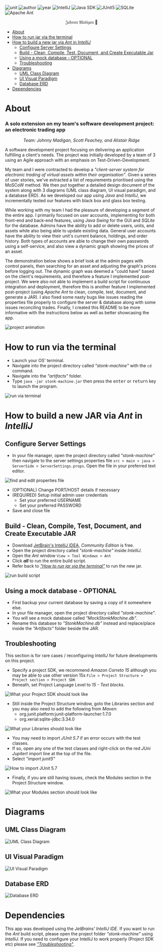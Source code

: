 ![unit](https://img.shields.io/badge/CAB302-Software%20Development-ff69b4?style=plastic)
![author](https://img.shields.io/badge/Author-Johnny%20Madigan-yellow?style=plastic)
![year](https://img.shields.io/badge/Year-2021-lightgrey?style=plastic)
![IntelliJ](https://img.shields.io/badge/IntelliJ-Community-blueviolet?style=plastic&logo=IntelliJ%20IDEA)
![Java SDK](https://img.shields.io/badge/Java%20SDK-Amazon%20Correto%2015-orange?style=plastic&logo=Java)
![JUnit5](https://img.shields.io/badge/JUnit5-5.7.0-green?style=plastic&logo=JUnit5)
![SQLite](https://img.shields.io/badge/SQLite%20JDBC-3.34.0-blue?style=plastic&logo=SQLite)
![Apache Ant](https://img.shields.io/badge/Apache%20Ant-critical?style=plastic&logo=Apache%20Ant)

<p align="center">𝔍𝔬𝔥𝔫𝔫𝔶 𝔐𝔞𝔡𝔦𝔤𝔞𝔫 🐰</p>

- [About](#about)
- [How to run jar via the terminal](#how-to-run-via-the-terminal)
- [How to build a new jar via *Ant* in *IntelliJ*](#how-to-build-a-new-jar-via-ant-in-intellij)
  - [Configure Server Settings](#configure-server-settings)
  - [Build - Clean, Compile, Test, Document, and Create Executable Jar](#build---clean-compile-test-document-and-create-executable-jar)
  - [Using a mock database - OPTIONAL](#using-a-mock-database---optional)
  - [Troubleshooting](#troubleshooting)
- [Diagrams](#diagrams)
  - [UML Class Diagram](#uml-class-diagram)
  - [UI Visual Paradigm](#ui-visual-paradigm)
  - [Database ERD](#database-erd)
- [Dependencies](#dependencies)

# About
### A solo extension on my team's software development project: an electronic trading app

<p align="center"><em>Team: Johnny Madigan, Scott Peachey, and Alistair Ridge</em></p>

A software development project focusing on delivering an application fulfilling a client's needs. The project was initially developed by a team of 3 using an Agile approach with an emphasis on Test-Driven-Development.

My team and I were contracted to develop a *"client-server system for electronic trading of virtual assets within their organisation"*. Given a series of user stories, we've extracted a list of requirements prioritised using the MoSCoW method. We then put together a detailed design document of the system along with 3 diagrams (UML class diagram, UI visual paradigm, and a database ERD). As we developed our app using *Java* and *IntelliJ*, we incrementally tested our features with black box and glass box testing.

While working with my team I had the pleasure of developing a segment of the entire app. I primarily focused on user accounts, implementing for both front-end and back-end features, using *Java Swing* for the GUI and *SQLite* for the database. Admins have the ability to add or delete users, units, and assets while also being able to update existing data. General user accounts have the ability to view their unit's current balance, holdings, and order history. Both types of accounts are able to change their own passwords using a self-service, and also view a dynamic graph showing the prices of an asset. 

The demonstration below shows a brief look at the admin pages with control panels, then searching for an asset and adjusting the graph's prices before logging out. The dynamic graph was deemed a "could have" based on the client's requirements, and therefore a feature I implemented post-project. We were also not able to implement a build script for continuous integration and deployment, therefore this is another feature I implemented post-project (using *Apache Ant* to clean, compile, test, document, and generate a JAR). I also fixed some nasty bugs like issues reading the properties file properly to configure the server & database along with some issues reconciling trades. Finally, I created this README to be more informative with the instructions below as well as better showcasing the app.

![project animation](/img/readme-images/ezgif-demonstration.gif)

# How to run via the terminal

- Launch your OS' terminal.
- Navigate into the project directory called *"stonk-machine"* with the `cd` command.
- Navigate into the *"artifacts"* folder.
- Type `java -jar stonk-machine.jar` then press the <kbd>enter</kbd> or <kbd>return</kbd> key to launch the program.

![run via terminal](/img/readme-images/run-via-terminal.gif)

# How to build a new JAR via *Ant* in *IntelliJ*
## Configure Server Settings
- In your file manager, open the project directory called *"stonk-machine"* then navigate to the server settings properties file `src > main > java > ServerSide > ServerSettings.props`. Open the file in your preferred text editor.

![find and edit properties file](/img/readme-images/nav-to-props.gif)

- (OPTIONAL) Change PORT/HOST details if necessary
- (REQUIRED) Setup initial admin user credentials
    - Set your preferred USERNAME
    - Set your preferred PASSWORD
- Save and close file

## Build - Clean, Compile, Test, Document, and Create Executable JAR
- Download [JetBrain's IntelliJ IDEA](https://www.jetbrains.com/idea/download/#section=windows), *Community Edition* is free.
- Open the project directory called *"stonk-machine"* inside *IntelliJ*.
- Open the *Ant* window `View > Tool Windows > Ant`
- Click ***all*** to run the entire build script.
- Refer back to [*"How to run jar via the terminal"*](#how-to-run-via-the-terminal) to run the new jar.

![run build script](/img/readme-images/run-build-script.gif)

## Using a mock database - OPTIONAL
- First backup your current database by saving a copy of it somewhere else.
- In your file manager, open the project directory called *"stonk-machine"*.
- You will see a mock database called *"MockStonkMachine.db"*.
- Rename this database to *"StonkMachine.db"* instead and replace/place inside the *"Artifacts"* folder beside the JAR.

## Troubleshooting
This section is for rare cases / reconfiguring *IntelliJ* for future developments on this project.

- Specify a project SDK, we recommend *Amazon Correto 15* although you may be able to use other version 15s `File > Project Structure > Project section > Project SDK`
- Beneath, set Project Language Level to *15 - Text blocks*.

![What your Project SDK should look like](/img/readme-images/project-SDK.png)

- Still inside the Project Structure window, goto the Libraries section and you may also need to add the following from *Maven*:
    - org.junit.platform:junit-platform-launcher:1.7.0
    - org.xerial:sqlite-jdbc:3.34.0

![What your Libraries should look like](/img/readme-images/libraries.png)

- You may need to import *JUnit 5.7* if an error occurs with the test classes.
- If so, open any one of the test classes and right-click on the red *JUni Jupitert* import line at the top of the file.
- Select *"import junit5"*

![How to import JUnit 5.7](/img/readme-images/import-junit.png)

- Finally, if you are still having issues, check the Modules section in the Project Structure window.

![What your Modules section should look like](/img/readme-images/modules.png)

# Diagrams
## UML Class Diagram
![UML Class Diagram](/docs/diagrams/Class-Diagram-V3.png)

## UI Visual Paradigm
![UI Visual Paradigm](/docs/diagrams/GUI-Diagram-V2.jpg)

## Database ERD
![Database ERD](/docs/diagrams/Database-ERD.png)

# Dependencies
This app was developed using the *JetBrains' IntelliJ IDE*. If you want to run the *Ant* build script, please open the project folder *"stonk-machine"* using *IntelliJ*. If you need to configure your IntelliJ to work properly (Project SDK etc) please see [*"Troubleshooting"*](#troubleshooting).
